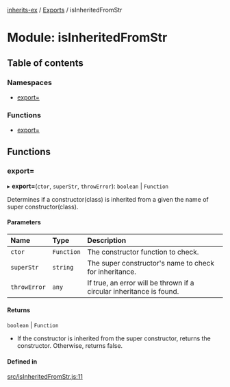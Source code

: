 [inherits-ex](../README.md) / [Exports](../modules.md) / isInheritedFromStr

# Module: isInheritedFromStr

## Table of contents

### Namespaces

- [export&#x3D;](isInheritedFromStr.export_.md)

### Functions

- [export&#x3D;](isInheritedFromStr.md#export&#x3D;)

## Functions

### export&#x3D;

▸ **export=**(`ctor`, `superStr`, `throwError`): `boolean` \| `Function`

Determines if a constructor(class) is inherited from a given the name of super constructor(class).

#### Parameters

| Name | Type | Description |
| :------ | :------ | :------ |
| `ctor` | `Function` | The constructor function to check. |
| `superStr` | `string` | The super constructor's name to check for inheritance. |
| `throwError` | `any` | If true, an error will be thrown if a circular inheritance is found. |

#### Returns

`boolean` \| `Function`

- If the constructor is inherited from the super constructor, returns the constructor.
  Otherwise, returns false.

#### Defined in

[src/isInheritedFromStr.js:11](https://github.com/snowyu/inherits-ex.js/blob/5942071/src/isInheritedFromStr.js#L11)
